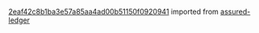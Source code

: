 [2eaf42c8b1ba3e57a85aa4ad00b51150f0920941](https://github.com/insolar/assured-ledger/commit/2eaf42c8b1ba3e57a85aa4ad00b51150f0920941) imported from [assured-ledger](https://github.com/insolar/assured-ledger)
